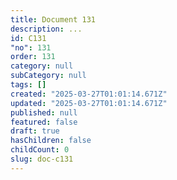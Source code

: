 ```yaml
---
title: Document 131
description: ...
id: C131
"no": 131
order: 131
category: null
subCategory: null
tags: []
created: "2025-03-27T01:01:14.671Z"
updated: "2025-03-27T01:01:14.671Z"
published: null
featured: false
draft: true
hasChildren: false
childCount: 0
slug: doc-c131
---
```



